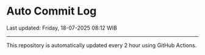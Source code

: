 # Auto Commit Log

Last updated: Friday, 18-07-2025 08:12 WIB

---

This repository is automatically updated every 2 hour using GitHub Actions.
